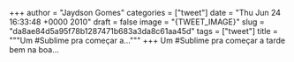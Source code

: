 
+++
author = "Jaydson Gomes"
categories = ["tweet"]
date = "Thu Jun 24 16:33:48 +0000 2010"
draft = false
image = "{TWEET_IMAGE}"
slug = "da8ae84d5a95f78b1287471b683a3da8c61aa45d"
tags = ["tweet"]
title = """Um #Sublime pra começar a..."""
+++
Um #Sublime pra começar a tarde bem na boa...
